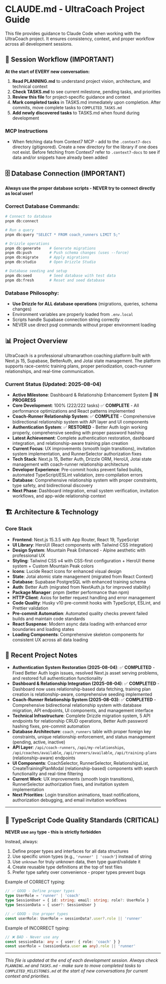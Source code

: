 # CLAUDE.md - UltraCoach Project Guide

This file provides guidance to Claude Code when working with the UltraCoach project. It ensures consistency, context, and proper workflow across all development sessions.

## 🔄 Session Workflow (IMPORTANT)

**At the start of EVERY new conversation:**

1. **Read PLANNING.md** to understand project vision, architecture, and technical context
2. **Check TASKS.md** to see current milestone, pending tasks, and priorities
3. **Review this file** for project-specific guidance and context
4. **Mark completed tasks** in TASKS.md immediately upon completion. After commits, move complete tasks to `COMPLETED_TASKS.md`
5. **Add newly discovered tasks** to TASKS.md when found during development

### MCP Instructions

- When fetching data from Context7 MCP - add to the `.context7-docs` directory (gitignored). Create a new directory for the library if one does not exist. Before fetching from Context7 refer to `.context7-docs` to see if data and/or snippets have already been added

## 🗄️ Database Connection (IMPORTANT)

**Always use the proper database scripts - NEVER try to connect directly as local user!**

### Correct Database Commands:

```bash
# Connect to database
pnpm db:connect

# Run a query
pnpm db:query "SELECT * FROM coach_runners LIMIT 5;"

# Drizzle operations
pnpm db:generate    # Generate migrations
pnpm db:push        # Push schema changes (uses --force)
pnpm db:migrate     # Apply migrations
pnpm db:studio      # Open Drizzle Studio

# Database seeding and setup
pnpm db:seed        # Seed database with test data
pnpm db:fresh       # Reset and seed database
```

### Database Philosophy:

- **Use Drizzle for ALL database operations** (migrations, queries, schema changes)
- Environment variables are properly loaded from `.env.local`
- Scripts handle Supabase connection string correctly
- NEVER use direct psql commands without proper environment loading

## 📊 Project Overview

UltraCoach is a professional ultramarathon coaching platform built with Next.js 15, Supabase, BetterAuth, and Jotai state management. The platform supports race-centric training plans, proper periodization, coach-runner relationships, and real-time communication.

### Current Status (Updated: 2025-08-04)

- **Active Milestone**: Dashboard & Relationship Enhancement System 🔄 **IN PROGRESS**
- **Core Development**: 100% (222/222 tasks) ✅ **COMPLETE** - All performance optimizations and React patterns implemented
- **Coach-Runner Relationship System**: ✅ **COMPLETE** - Comprehensive bidirectional relationship system with API layer and UI components
- **Authentication System**: ✅ **RESTORED** - Better Auth login working properly, comprehensive seeding with proper password hashing
- **Latest Achievement**: Complete authentication restoration, dashboard integration, and relationship-aware training plan creation
- **Current Focus**: UX improvements (smooth login transitions), invitation system implementation, and RunnerSelector authorization fixes
- **Tech Stack**: Next.js 15, Better Auth, Drizzle ORM, HeroUI, Jotai state management with coach-runner relationship architecture
- **Developer Experience**: Pre-commit hooks prevent failed builds, automated TypeScript/ESLint validation, zero compilation errors
- **Database**: Comprehensive relationship system with proper constraints, type safety, and bidirectional discovery
- **Next Phase**: Dashboard integration, email system verification, invitation workflows, and app-wide relationship context

## 🏗️ Architecture & Technology

### Core Stack

- **Frontend**: Next.js 15.3.5 with App Router, React 19, TypeScript
- **UI Library**: HeroUI (React components with Tailwind CSS integration)
- **Design System**: Mountain Peak Enhanced - Alpine aesthetic with professional UX
- **Styling**: Tailwind CSS v4 with CSS-first configuration + HeroUI theme system + Custom Mountain Peak colors
- **Icons**: Lucide React icons for enhanced visual design
- **State**: Jotai atomic state management (migrated from React Context)
- **Database**: Supabase PostgreSQL with enhanced training schema
- **Auth**: Better Auth (migrated from NextAuth.js for improved stability)
- **Package Manager**: pnpm (better performance than npm)
- **HTTP Client**: Axios for better request handling and error management
- **Code Quality**: Husky v10 pre-commit hooks with TypeScript, ESLint, and Prettier validation
- **Pre-commit Automation**: Automated quality checks prevent failed builds and maintain code standards
- **React Suspense**: Modern async data loading with enhanced error boundaries and loading states
- **Loading Components**: Comprehensive skeleton components for consistent UX across all data loading

## 📝 Recent Project Notes

- **Authentication System Restoration (2025-08-04)**: ✅ **COMPLETED** - Fixed Better Auth login issues, resolved Next.js asset serving problems, and restored full authentication functionality
- **Dashboard & Relationship Integration (2025-08-04)**: ✅ **COMPLETED** - Dashboard now uses relationship-based data fetching, training plan creation is relationship-aware, comprehensive seeding implemented
- **Coach-Runner Relationship System (2025-08-03)**: ✅ **COMPLETED** - Comprehensive bidirectional relationship system with database migration, API endpoints, UI components, and management interface
- **Technical Infrastructure**: Complete Drizzle migration system, 5 API endpoints for relationship CRUD operations, Better Auth password hashing fixes, pre-commit automation
- **Database Architecture**: `coach_runners` table with proper foreign key constraints, unique relationship enforcement, and status management (pending, active, inactive)
- **API Layer**: `/api/coach-runners`, `/api/my-relationships`, `/api/coaches/available`, `/api/runners/available`, `/api/training-plans` (relationship-aware) endpoints
- **UI Components**: CoachSelector, RunnerSelector, RelationshipsList, CreateTrainingPlanModal (relationship-based) components with search functionality and real-time filtering
- **Current Work**: UX improvements (smooth login transitions), RunnerSelector authorization fixes, and invitation system implementation
- **Next Priorities**: Login transition animations, toast notifications, authorization debugging, and email invitation workflows

---

## 🚨 TypeScript Code Quality Standards (CRITICAL)

**NEVER use `any` type - this is strictly forbidden**

Instead, always:

1. Define proper types and interfaces for all data structures
2. Use specific union types (e.g., `'runner' | 'coach'`) instead of string
3. Use `unknown` for truly unknown data, then type guard/validate it
4. Create reusable type definitions at the top of test files
5. Prefer type safety over convenience - proper types prevent bugs

Example of CORRECT typing:

```typescript
// ✅ GOOD - Define proper types
type UserRole = 'runner' | 'coach'
type SessionUser = { id: string; email: string; role?: UserRole }
type SessionData = { user?: SessionUser }

// ✅ GOOD - Use proper types
const userRole: UserRole = sessionData?.user?.role || 'runner'
```

Example of INCORRECT typing:

```typescript
// ❌ BAD - Never use any
const sessionData: any = { user: { role: 'coach' } }
const userRole = (sessionData.user as any).role || 'runner'
```

---

_This file is updated at the end of each development session. Always check `PLANNING.md` and `TASKS.md` - make sure to move completed tasks to `COMPLETED_MILESTONES.md` at the start of new conversations for current context and priorities._
